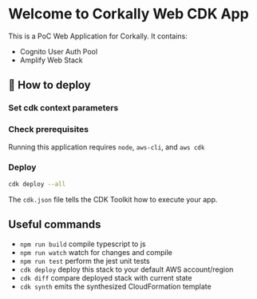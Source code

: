 # Welcome to Corkally Web CDK App

This is a PoC Web Application for Corkally. It contains:

- Cognito User Auth Pool
- Amplify Web Stack

## 🚀 How to deploy

### Set cdk context parameters

### Check prerequisites

Running this application requires `node`, `aws-cli`, and `aws cdk`

### Deploy

```sh
cdk deploy --all
```

The `cdk.json` file tells the CDK Toolkit how to execute your app.

## Useful commands

- `npm run build` compile typescript to js
- `npm run watch` watch for changes and compile
- `npm run test` perform the jest unit tests
- `cdk deploy` deploy this stack to your default AWS account/region
- `cdk diff` compare deployed stack with current state
- `cdk synth` emits the synthesized CloudFormation template
